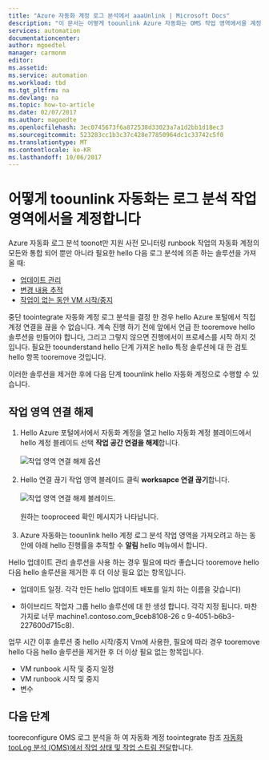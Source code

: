 ```yaml
---
title: "Azure 자동화 계정 로그 분석에서 aaaUnlink | Microsoft Docs"
description: "이 문서는 어떻게 toounlink Azure 자동화는 OMS 작업 영역에서을 계정에 대 한 개요를 제공 합니다."
services: automation
documentationcenter: 
author: mgoedtel
manager: carmonm
editor: 
ms.assetid: 
ms.service: automation
ms.workload: tbd
ms.tgt_pltfrm: na
ms.devlang: na
ms.topic: how-to-article
ms.date: 02/07/2017
ms.author: magoedte
ms.openlocfilehash: 3ec0745673f6a872538d33023a7a1d2bb1d18ec3
ms.sourcegitcommit: 523283cc1b3c37c428e77850964dc1c33742c5f0
ms.translationtype: MT
ms.contentlocale: ko-KR
ms.lasthandoff: 10/06/2017
---
```

# <a name="how-toounlink-your-automation-account-from-a-log-analytics-workspace"></a>어떻게 toounlink 자동화는 로그 분석 작업 영역에서을 계정합니다

Azure 자동화 로그 분석 toonot만 지원 사전 모니터링 runbook 작업의 자동화 계정의 모든와 통합 되어 뿐만 아니라 필요한 hello 다음 로그 분석에 의존 하는 솔루션을 가져올 때:

* [업데이트 관리](../operations-management-suite/oms-solution-update-management.md)
* [변경 내용 추적](../log-analytics/log-analytics-change-tracking.md)
* [작업이 없는 동안 VM 시작/중지](automation-solution-vm-management.md)
 
중단 toointegrate 자동화 계정 로그 분석을 결정 한 경우 hello Azure 포털에서 직접 계정 연결을 끊을 수 없습니다.  계속 진행 하기 전에 앞에서 언급 한 tooremove hello 솔루션을 만들어야 합니다, 그리고 그렇지 않으면 진행에서이 프로세스를 시작 하지 것입니다.  필요한 toounderstand hello 단계 가져온 hello 특정 솔루션에 대 한 검토 hello 항목 tooremove 것입니다.  

이러한 솔루션을 제거한 후에 다음 단계 toounlink hello 자동화 계정으로 수행할 수 있습니다.

## <a name="unlink-workspace"></a>작업 영역 연결 해제

1. Hello Azure 포털에서에서 자동화 계정을 열고 hello 자동화 계정 블레이드에서 hello 계정 블레이드 선택 **작업 공간 연결을 해제**합니다.<br><br> ![작업 영역 연결 해제 옵션](media/automation-unlink-from-log-analytics/automation-unlink-workspace-option.png)<br><br>  
2. Hello 연결 끊기 작업 영역 블레이드 클릭 **worksapce 연결 끊기**합니다.<br><br> ![작업 영역 연결 해제 블레이드](media/automation-unlink-from-log-analytics/automation-unlink-workspace-blade.png).<br><br>  원하는 tooproceed 확인 메시지가 나타납니다.<br><br>
3. Azure 자동화는 toounlink hello 계정 로그 분석 작업 영역을 가져오려고 하는 동안에 아래 hello 진행률을 추적할 수 **알림** hello 메뉴에서 합니다.

Hello 업데이트 관리 솔루션을 사용 하는 경우 필요에 따라 좋습니다 tooremove hello 다음 hello 솔루션을 제거한 후 더 이상 필요 없는 항목입니다.

* 업데이트 일정.  각각 만든 hello 업데이트 배포를 일치 하는 이름을 갖습니다)

* 하이브리드 작업자 그룹 hello 솔루션에 대 한 생성 합니다.  각각 지정 됩니다. 마찬가지로 너무 machine1.contoso.com_9ceb8108-26 c 9-4051-b6b3-227600d715c8).

업무 시간 이후 솔루션 중 hello 시작/중지 Vm에 사용한, 필요에 따라 경우 tooremove hello 다음 hello 솔루션을 제거한 후 더 이상 필요 없는 항목입니다.

* VM runbook 시작 및 중지 일정 
* VM runbook 시작 및 중지
* 변수   

## <a name="next-steps"></a>다음 단계

tooreconfigure OMS 로그 분석을 하 여 자동화 계정 toointegrate 참조 [자동화 tooLog 분석 (OMS)에서 작업 상태 및 작업 스트림 전달](automation-manage-send-joblogs-log-analytics.md)합니다. 
